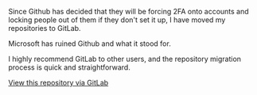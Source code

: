 Since Github has decided that they will be forcing 2FA onto accounts and locking people out of them if they don't set it up, I have moved my repositories to GitLab.

Microsoft has ruined Github and what it stood for.

I highly recommend GitLab to other users, and the repository migration process is quick and straightforward.

[View this repository via GitLab](https://gitlab.com/public-projects203535/SwagBot-2-0)
